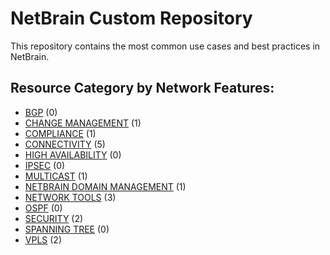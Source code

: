 # NetBrain Custom Repository
This repository contains the most common use cases and best practices in NetBrain.

## Resource Category by Network Features:

* [BGP](bgp/) (0)
* [CHANGE MANAGEMENT](change%20management/) (1)
* [COMPLIANCE](compliance/) (1)
* [CONNECTIVITY](connectivity/) (5)
* [HIGH AVAILABILITY](high%20availability/) (0)
* [IPSEC](ipsec/) (0)
* [MULTICAST](multicast/) (1)
* [NETBRAIN DOMAIN MANAGEMENT](netbrain%20domain%20management/) (1)
* [NETWORK TOOLS](network%20tools/) (3)
* [OSPF](ospf/) (0)
* [SECURITY](security/) (2)
* [SPANNING TREE](spanning%20tree/) (0)
* [VPLS](vpls/) (2)
